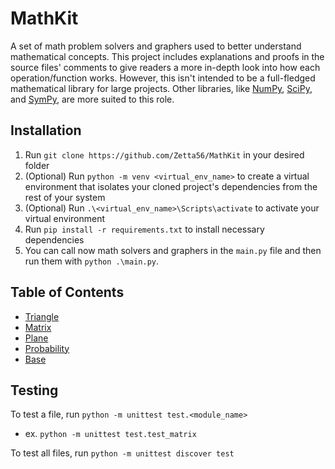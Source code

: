 # MathKit

A set of math problem solvers and graphers used to better understand mathematical concepts. This project includes explanations and proofs in the source files' comments to give readers a more in-depth look into how each operation/function works. However, this isn't intended to be a full-fledged mathematical library for large projects. Other libraries, like [NumPy](https://numpy.org/), [SciPy](https://www.scipy.org/), and [SymPy](https://www.sympy.org/en/index.html), are more suited to this role.

## Installation
1. Run `git clone https://github.com/Zetta56/MathKit` in your desired folder
2. (Optional) Run `python -m venv <virtual_env_name>` to create a virtual environment that isolates your cloned project's dependencies from the rest of your system
3. (Optional) Run `.\<virtual_env_name>\Scripts\activate` to activate your virtual environment
4. Run `pip install -r requirements.txt` to install necessary dependencies
5. You can call now math solvers and graphers in the `main.py` file and then run them with `python .\main.py`.

## Table of Contents
- [Triangle](/docs/markdown/triangle.md)
- [Matrix](/docs/markdown/matrix.md)
- [Plane](/docs/markdown/plane.md)
- [Probability](/docs/markdown/probability.md)
- [Base](/docs/markdown/base.md)

## Testing

To test a file, run `python -m unittest test.<module_name>` 
- ex. `python -m unittest test.test_matrix`

To test all files, run `python -m unittest discover test`